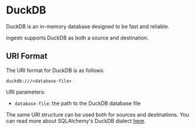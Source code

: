# DuckDB
DuckDB is an in-memory database designed to be fast and reliable.

ingestr supports DuckDB as both a source and destination.

## URI Format
The URI format for DuckDB is as follows:

```plaintext
duckdb:///<database-file>
```

URI parameters:
- `database-file`: the path to the DuckDB database file

The same URI structure can be used both for sources and destinations. You can read more about SQLAlchemy's DuckDB dialect [here](https://github.com/Mause/duckdb_engine).
